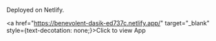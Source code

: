 Deployed on Netlify.  

<a href="https://benevolent-dasik-ed737c.netlify.app/" target="_blank" style={text-decotation: none;}>Click to view App</a> 
